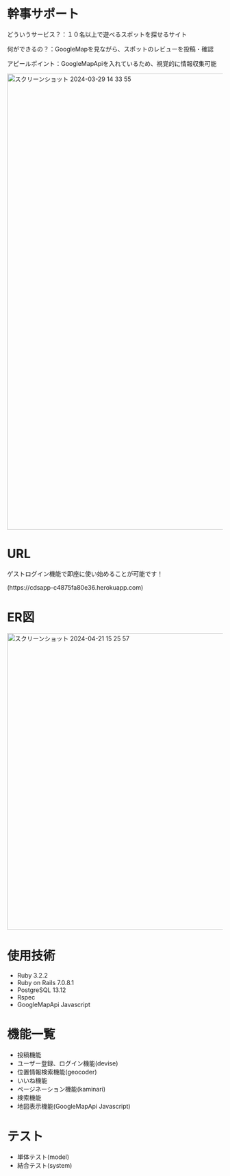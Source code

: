 <h1>幹事サポート</h1>
<p>どういうサービス？：１０名以上で遊べるスポットを探せるサイト</p>
<p>何ができるの？：GoogleMapを見ながら、スポットのレビューを投稿・確認</p>
<p>アピールポイント：GoogleMapApiを入れているため、視覚的に情報収集可能</p>

<img width="1063" alt="スクリーンショット 2024-03-29 14 33 55" src="https://github.com/yuta-shimotsuji/cdsapp/assets/142209347/44a4782d-60b3-4c99-8ff0-820a4722beae">




<h1>URL</h1>
<p>ゲストログイン機能で即座に使い始めることが可能です！</p>
(https://cdsapp-c4875fa80e36.herokuapp.com)

<h1>ER図</h1>
<img width="691" alt="スクリーンショット 2024-04-21 15 25 57" src="https://github.com/yuta-shimotsuji/cdsapp/assets/142209347/8a23f786-0ec7-412d-9ef8-d76f31a953a2">

<h1>使用技術</h1>
<ul>
  <li>Ruby 3.2.2</li>
  <li>Ruby on Rails 7.0.8.1</li>
  <li>PostgreSQL 13.12</li>
  <li>Rspec</li>
  <li>GoogleMapApi Javascript</li>
</ul>




<h1>機能一覧</h1>
<ul>
  <li>投稿機能</li>
  <li>ユーザー登録、ログイン機能(devise)</li>
  <li>位置情報検索機能(geocoder)</li>
  <li>いいね機能</li>
  <li>ページネーション機能(kaminari)</li>
  <li>検索機能</li>
  <li>地図表示機能(GoogleMapApi Javascript)</li>
</ul>



<h1>テスト</h1>
<ul>
  <li>単体テスト(model)</li>
  <li>結合テスト(system)</li>
</ul>
